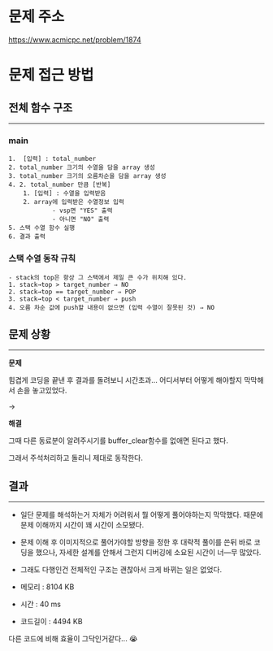 # 문제 주소
https://www.acmicpc.net/problem/1874

# 문제 접근 방법

## 전체 함수 구조

---

### main

```
1.  [입력] : total_number
2. total_number 크기의 수열을 담을 array 생성
3. total_number 크기의 오름차순을 담을 array 생성
4. 2. total_number 만큼 [반복]
    1. [입력] : 수열을 입력받음
    2. array에 입력받은 수열정보 입력
			- vsp면 "YES" 출력
			- 아니면 "NO" 출력
5. 스택 수열 함수 실행
6. 결과 출력
```

### 스택 수열 동작 규칙

```
- stack의 top은 항상 그 스택에서 제일 큰 수가 위치해 있다.
1. stack→top > target_number ⇒ NO
2. stack→top == target_number ⇒ POP
3. stack→top < target_number ⇒ push
4. 오름 차순 값에 push할 내용이 없으면 (입력 수열이 잘못된 것) ⇒ NO
```

## 문제 상황

---

**문제**

힘겹게 코딩을 끝낸 후 결과를 돌려보니 시간초과... 어디서부터 어떻게 해야할지 막막해서 손을 놓고있었다.

→

**해결**

그때 다른 동료분이 알려주시기를 buffer_clear함수를 없애면 된다고 했다.

그래서 주석처리하고 돌리니 제대로 동작한다.

## 결과

---

- 일단 문제를 해석하는거 자체가 어려워서 뭘 어떻게 풀어야하는지 막막했다. 때문에 문제 이해까지 시간이 꽤 시간이 소모됐다.
- 문제 이해 후 이미지적으로 풀어가야할 방향을 정한 후 대략적 풀이를 쓴뒤 바로 코딩을 했으나, 자세한 설계를 안해서 그런지 디버깅에 소요된 시간이 너—무 많았다.


- 그래도 다행인건 전체적인 구조는 괜찮아서 크게 바뀌는 일은 없었다.
- 메모리 :  8104 KB
- 시간 : 40 ms
- 코드길이 : 4494 KB

다른 코드에 비해 효율이 그닥인거같다... 😭

